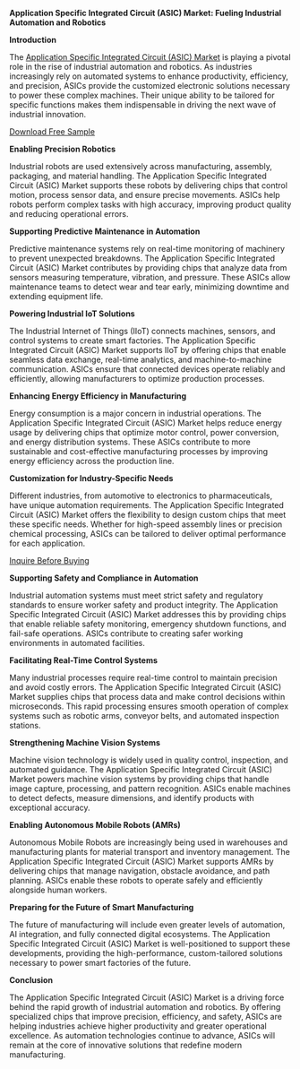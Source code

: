 **Application Specific Integrated Circuit (ASIC) Market: Fueling Industrial Automation and Robotics**

**Introduction**

The [Application Specific Integrated Circuit (ASIC) Market](https://www.nextmsc.com/report/asic-market-se3242) is playing a pivotal role in the rise of industrial automation and robotics. As industries increasingly rely on automated systems to enhance productivity, efficiency, and precision, ASICs provide the customized electronic solutions necessary to power these complex machines. Their unique ability to be tailored for specific functions makes them indispensable in driving the next wave of industrial innovation.

[Download Free Sample](https://www.nextmsc.com/asic-market-se3242/request-sample)

**Enabling Precision Robotics**

Industrial robots are used extensively across manufacturing, assembly, packaging, and material handling. The Application Specific Integrated Circuit (ASIC) Market supports these robots by delivering chips that control motion, process sensor data, and ensure precise movements. ASICs help robots perform complex tasks with high accuracy, improving product quality and 
reducing operational errors.

**Supporting Predictive Maintenance in Automation**

Predictive maintenance systems rely on real-time monitoring of machinery to prevent unexpected breakdowns. The Application Specific Integrated Circuit (ASIC) Market contributes by providing chips that analyze data from sensors measuring temperature, vibration, and pressure. These ASICs allow maintenance teams to detect wear and tear early, minimizing downtime and extending equipment life.

**Powering Industrial IoT Solutions**

The Industrial Internet of Things (IIoT) connects machines, sensors, and control systems to create smart factories. The Application Specific Integrated Circuit (ASIC) Market supports IIoT by offering chips that enable seamless data exchange, real-time analytics, and machine-to-machine communication. ASICs ensure that connected devices operate reliably and efficiently, allowing manufacturers to optimize production processes.

**Enhancing Energy Efficiency in Manufacturing**

Energy consumption is a major concern in industrial operations. The Application Specific Integrated Circuit (ASIC) Market helps reduce energy usage by delivering chips that optimize motor control, power conversion, and energy distribution systems. These ASICs contribute to more sustainable and cost-effective manufacturing processes by improving energy efficiency across the production line.

**Customization for Industry-Specific Needs**

Different industries, from automotive to electronics to pharmaceuticals, have unique automation requirements. The Application Specific Integrated Circuit (ASIC) Market offers the flexibility to design custom chips that meet these specific needs. Whether for high-speed assembly lines or precision chemical processing, ASICs can be tailored to deliver optimal performance for each application.

[Inquire Before Buying
](https://www.nextmsc.com/asic-market-se3242/inquire-before-buying)

**Supporting Safety and Compliance in Automation**

Industrial automation systems must meet strict safety and regulatory standards to ensure worker safety and product integrity. The Application Specific Integrated Circuit (ASIC) Market addresses this by providing chips that enable reliable safety monitoring, emergency shutdown functions, and fail-safe operations. ASICs contribute to creating safer working environments in automated facilities.

**Facilitating Real-Time Control Systems**

Many industrial processes require real-time control to maintain precision and avoid costly errors. The Application Specific Integrated Circuit (ASIC) Market supplies chips that process data and make control decisions within microseconds. This rapid processing ensures smooth operation of complex systems such as robotic arms, conveyor belts, and automated inspection stations.

**Strengthening Machine Vision Systems**

Machine vision technology is widely used in quality control, inspection, and automated guidance. The Application Specific Integrated Circuit (ASIC) Market powers machine vision systems by providing chips that handle image capture, processing, and pattern recognition. ASICs enable machines to detect defects, measure dimensions, and identify products with exceptional accuracy.

**Enabling Autonomous Mobile Robots (AMRs)**

Autonomous Mobile Robots are increasingly being used in warehouses and manufacturing plants for material transport and inventory management. The Application Specific Integrated Circuit (ASIC) Market supports AMRs by delivering chips that manage navigation, obstacle avoidance, and path planning. ASICs enable these robots to operate safely and efficiently alongside human workers.

**Preparing for the Future of Smart Manufacturing**

The future of manufacturing will include even greater levels of automation, AI integration, and fully connected digital ecosystems. The Application Specific Integrated Circuit (ASIC) Market is well-positioned to support these developments, providing the high-performance, custom-tailored solutions necessary to power smart factories of the future.

**Conclusion**

The Application Specific Integrated Circuit (ASIC) Market is a driving force behind the rapid growth of industrial automation and robotics. By offering specialized chips that improve precision, efficiency, and safety, ASICs are helping industries achieve higher productivity and greater operational excellence. As automation technologies continue to advance, ASICs will remain at the core of innovative solutions that redefine modern manufacturing.

